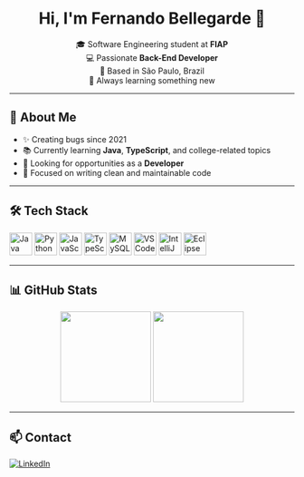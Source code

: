 <h1 align="center">Hi, I'm Fernando Bellegarde 👋</h1>

<p align="center">
🎓 Software Engineering student at <strong>FIAP</strong> <br>
💻 Passionate <strong>Back-End Developer</strong> <br>
📍 Based in São Paulo, Brazil <br>
🧠 Always learning something new
</p>

---

## 🚀 About Me

- ✨ Creating bugs since 2021  
- 📚 Currently learning **Java**, **TypeScript**, and college-related topics  
- 💼 Looking for opportunities as a **Developer**  
- 🧹 Focused on writing clean and maintainable code  

---

## 🛠️ Tech Stack

<div align="left">
  <img src="https://cdn.jsdelivr.net/gh/devicons/devicon/icons/java/java-original.svg" height="40" alt="Java" />
  <img src="https://cdn.jsdelivr.net/gh/devicons/devicon/icons/python/python-original.svg" height="40" alt="Python" />
  <img src="https://cdn.jsdelivr.net/gh/devicons/devicon/icons/javascript/javascript-original.svg" height="40" alt="JavaScript" />
  <img src="https://cdn.jsdelivr.net/gh/devicons/devicon/icons/typescript/typescript-original.svg" height="40" alt="TypeScript" />
  <img src="https://cdn.jsdelivr.net/gh/devicons/devicon/icons/mysql/mysql-original.svg" height="40" alt="MySQL" />
  <img src="https://cdn.jsdelivr.net/gh/devicons/devicon/icons/vscode/vscode-original.svg" height="40" alt="VS Code" />
  <img src="https://cdn.jsdelivr.net/gh/devicons/devicon/icons/intellij/intellij-original.svg" height="40" alt="IntelliJ" />
  <img src="https://icon.icepanel.io/Technology/svg/Eclipse-IDE.svg" height="40" alt="Eclipse" />
</div>

---

## 📊 GitHub Stats

<div align="center">
  <img height="160em" src="https://github-readme-stats.vercel.app/api?username=fernandoBellegarde&show_icons=true&theme=default"/>
  <img height="160em" src="https://github-readme-stats.vercel.app/api/top-langs/?username=fernandoBellegarde&layout=compact&theme=default"/>
</div>

---

## 📫 Contact

[![LinkedIn](https://img.shields.io/badge/-LinkedIn-0A66C2?style=flat&logo=linkedin&logoColor=white)](https://www.linkedin.com/in/fernandobellegarde)  

